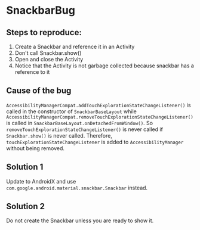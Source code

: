 # SnackbarBug

## Steps to reproduce:
1. Create a Snackbar and reference it in an Activity
2. Don't call Snackbar.show()
3. Open and close the Activity
4. Notice that the Activity is not garbage collected because snackbar has a reference to it

## Cause of the bug
`AccessibilityManagerCompat.addTouchExplorationStateChangeListener()` is called in the constructor of `SnackbarBaseLayout` while `AccessibilityManagerCompat.removeTouchExplorationStateChangeListener()` is called in `SnackbarBaseLayout.onDetachedFromWindow()`. So `removeTouchExplorationStateChangeListener()` is never called if `Snackbar.show()` is never called. Therefore, `touchExplorationStateChangeListener` is added to `AccessibilityManager` without being removed.

## Solution 1
Update to AndroidX and use `com.google.android.material.snackbar.Snackbar` instead.

## Solution 2
Do not create the Snackbar unless you are ready to show it.
